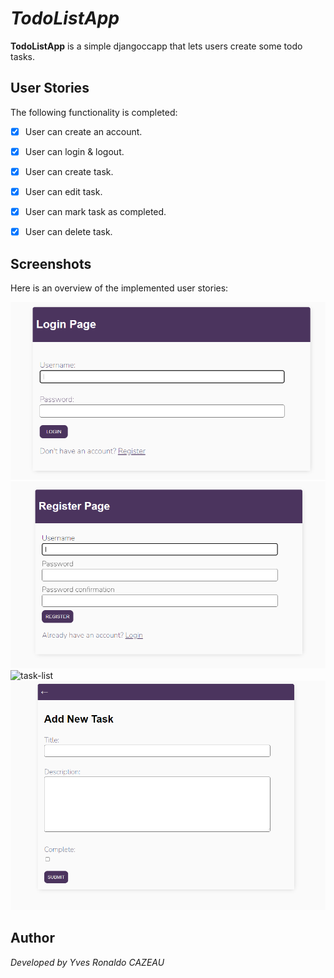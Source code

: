 
# *TodoListApp*

**TodoListApp** is a simple djangoccapp that lets users create some todo tasks.

## User Stories

The following functionality is completed:

- [X] User can create an account.
- [X] User can login & logout.
- [X] User can create task.
- [X] User can edit task.
- [X] User can mark task as completed.
- [X] User can delete task. 


## Screenshots
Here is an overview of the implemented user stories:

<img src='images/login.PNG' title='login' width='' alt='login' />
<img src='images/register.PNG' title='register' width='' alt='register' />
<img src='images/task-list.PNG' title='task-list' width='' alt='task-list' />
<img src='images/new-task.PNG' title='new-task' width='' alt='new-task' />

## Author
*Developed by Yves Ronaldo CAZEAU*
